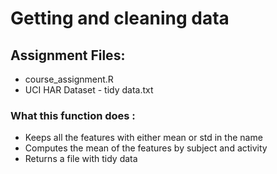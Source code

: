 # Getting and cleaning data
## Assignment Files:
 * course_assignment.R
 * UCI HAR Dataset - tidy data.txt
 
### What this function does :
 * Keeps all the features with either mean or std in the name
 * Computes the mean of the features by subject and activity
 * Returns a file with tidy data
